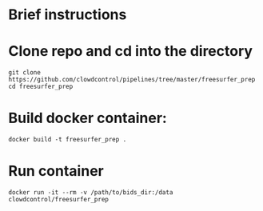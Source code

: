 # Brief instructions
# Clone repo and cd into the directory
``` 
git clone https://github.com/clowdcontrol/pipelines/tree/master/freesurfer_prep
cd freesurfer_prep
```
# Build docker container:
```docker build -t freesurfer_prep .```
# Run container
```docker run -it --rm -v /path/to/bids_dir:/data clowdcontrol/freesurfer_prep```
